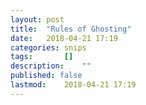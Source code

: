 ```yaml
---
layout: post
title: 	"Rules of Ghosting"
date:	2018-04-21 17:19
categories:	snips
tags:		[] 
description: 	""
published: false
lastmod:	2018-04-21 17:19
---
```


